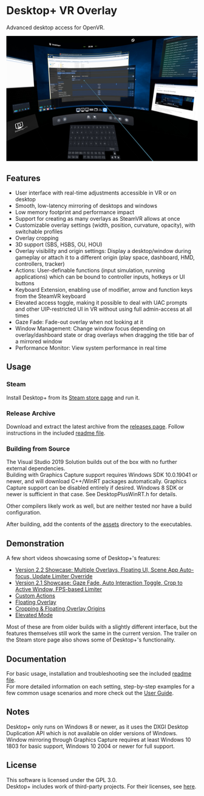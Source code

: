 # Desktop+ VR Overlay
Advanced desktop access for OpenVR.

![VR Interface](docs/screenshot.jpg)

## Features

- User interface with real-time adjustments accessible in VR or on desktop
- Smooth, low-latency mirroring of desktops and windows
- Low memory footprint and performance impact
- Support for creating as many overlays as SteamVR allows at once
- Customizable overlay settings (width, position, curvature, opacity), with switchable profiles
- Overlay cropping
- 3D support (SBS, HSBS, OU, HOU)
- Overlay visibility and origin settings: Display a desktop/window during gameplay or attach it to a different origin (play space, dashboard, HMD, controllers, tracker)
- Actions: User-definable functions (input simulation, running applications) which can be bound to controller inputs, hotkeys or UI buttons
- Keyboard Extension, enabling use of modifier, arrow and function keys from the SteamVR keyboard
- Elevated access toggle, making it possible to deal with UAC prompts and other UIP-restricted UI in VR without using full admin-access at all times
- Gaze Fade: Fade-out overlay when not looking at it
- Window Management: Change window focus depending on overlay/dashboard state or drag overlays when dragging the title bar of a mirrored window
- Performance Monitor: View system performance in real time

## Usage

### Steam

Install Desktop+ from its [Steam store page](https://store.steampowered.com/app/1494460) and run it.

### Release Archive

Download and extract the latest archive from the [releases page](https://github.com/elvissteinjr/DesktopPlus/releases). Follow instructions in the included [readme file](assets/readme.txt).

### Building from Source

The Visual Studio 2019 Solution builds out of the box with no further external dependencies.  
Building with Graphics Capture support requires Windows SDK 10.0.19041 or newer, and will download C++/WinRT packages automatically.
Graphics Capture support can be disabled entirely if desired. Windows 8 SDK or newer is sufficient in that case. See DesktopPlusWinRT.h for details.

Other compilers likely work as well, but are neither tested nor have a build configuration.

After building, add the contents of the [assets](assets) directory to the executables.

## Demonstration

[comment]: # (Honestly kind of lost here. Would've preferred to host the clips on the repo, but people probably want them to play in the browser and not download instead)

A few short videos showcasing some of Desktop+'s features:
- [Version 2.2 Showcase: Multiple Overlays, Floating UI, Scene App Auto-focus, Update Limiter Override](http://www.elvissteinjr.net/dplus/demo_v2_2_showcase.mp4)
- [Version 2.1 Showcase: Gaze Fade, Auto Interaction Toggle, Crop to Active Window, FPS-based Limiter](http://www.elvissteinjr.net/dplus/demo_v2_1_showcase.mp4)
- [Custom Actions](http://www.elvissteinjr.net/dplus/demo_custom_action.mp4)
- [Floating Overlay](http://www.elvissteinjr.net/dplus/demo_detached.mp4)
- [Cropping & Floating Overlay Origins](http://www.elvissteinjr.net/dplus/demo_detached_cropping.mp4)
- [Elevated Mode](http://www.elvissteinjr.net/dplus/demo_elevated_mode.mp4)

Most of these are from older builds with a slightly different interface, but the features themselves still work the same in the current version. The trailer on the Steam store page also shows some of Desktop+'s functionality.

## Documentation

For basic usage, installation and troubleshooting see the included [readme file](assets/readme.txt).  
For more detailed information on each setting, step-by-step examples for a few common usage scenarios and more check out the [User Guide](docs/user_guide.md).

## Notes

Desktop+ only runs on Windows 8 or newer, as it uses the DXGI Desktop Duplication API which is not available on older versions of Windows.  
Window mirroring through Graphics Capture requires at least Windows 10 1803 for basic support, Windows 10 2004 or newer for full support.

## License

This software is licensed under the GPL 3.0.  
Desktop+ includes work of third-party projects. For their licenses, see [here](assets/third-party_licenses.txt).

